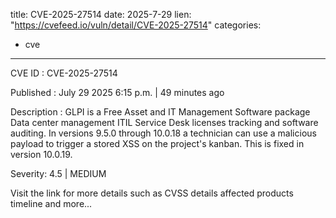  
title: CVE-2025-27514
date: 2025-7-29
lien: "https://cvefeed.io/vuln/detail/CVE-2025-27514"
categories:
  - cve
---

CVE ID : CVE-2025-27514

Published :  July 29
2025
6:15 p.m. | 49 minutes ago

Description : GLPI is a Free Asset and IT Management Software package
Data center management
ITIL Service Desk
licenses tracking and software auditing. In versions 9.5.0 through 10.0.18
a technician can use a malicious payload to trigger a stored XSS on the project's kanban. This is fixed in version 10.0.19.

Severity: 4.5 | MEDIUM

Visit the link for more details
such as CVSS details
affected products
timeline
and more...
